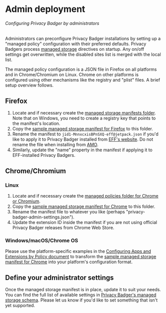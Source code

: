 # Admin deployment
###### Configuring Privacy Badger by administrators

Administrators can preconfigure Privacy Badger installations by setting up a "managed policy" configuration with their preferred defaults. Privacy Badgers process [managed storage](https://developer.mozilla.org/en-US/docs/Mozilla/Add-ons/WebExtensions/API/storage/managed) directives on startup. Any on/off settings get overwritten, while the disabled sites list is merged with the local list.

The managed policy configuration is a JSON file in Firefox on all platforms and in Chrome/Chromium on Linux. Chrome on other platforms is configured using other mechanisms like the registry and "plist" files. A brief setup overview follows.


## Firefox

1. Locate and if necessary create the [managed storage manifests folder](https://developer.mozilla.org/en-US/docs/Mozilla/Add-ons/WebExtensions/Native_manifests#Manifest_location). Note that on Windows, you need to create a registry key that points to the manifest's location.
2. Copy the [sample managed storage manifest for Firefox](/doc/jid1-MnnxcxisBPnSXQ@jetpack.json) to this folder.
3. Rename the manifest to `jid1-MnnxcxisBPnSXQ-eff@jetpack.json` if you'd like to apply it to Privacy Badger installed from [EFF's website](https://www.eff.org/privacybadger). Do not rename the file when installing from [AMO](https://addons.mozilla.org/en-US/firefox/addon/privacy-badger17/).
4. Similarly, update the "name" property in the manifest if applying it to EFF-installed Privacy Badgers.


## Chrome/Chromium

### Linux

1. Locate and if necessary create the [managed policies folder for Chrome or Chromium](http://www.chromium.org/administrators/configuring-policy-for-extensions).
2. Copy the [sample managed storage manifest for Chrome](/doc/sample-managed-storage-manifest-chrome.json) to this folder.
3. Rename the manifest file to whatever you like (perhaps "privacy-badger-admin-settings.json").
4. Update the extension ID inside the manifest if you are not using official Privacy Badger releases from Chrome Web Store.

### Windows/macOS/Chrome OS

Please use the platform-specific examples in the [Configuring Apps and Extensions by Policy document](http://www.chromium.org/administrators/configuring-policy-for-extensions) to transform the [sample managed storage manifest for Chrome](/doc/sample-managed-storage-manifest-chrome.json) into your platform's configuration format.


## Define your administrator settings

Once the managed storage manifest is in place, update it to suit your needs. You can find the full list of available settings in [Privacy Badger's managed storage schema](/src/data/schema.json). Please let us know if you'd like to set something that isn't yet supported.
